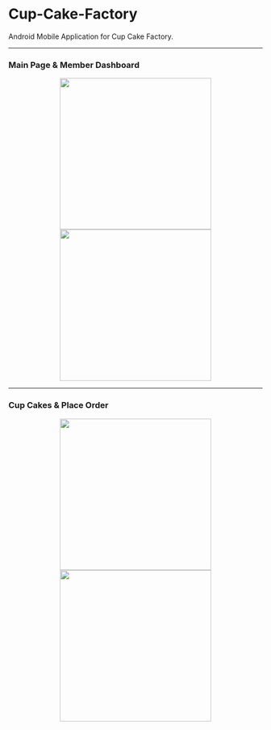 # Cup-Cake-Factory
Android Mobile Application for Cup Cake Factory.

---

### Main Page & Member Dashboard

<p align="center">
  <img src="https://github.com/user-attachments/assets/393ead04-82b0-44f7-b4be-07bd5366efab" width="300" />
  <img src="https://github.com/user-attachments/assets/61e4d3cf-7f80-477f-8231-98db11e1fd55" width="300" />
</p>

---

### Cup Cakes & Place Order

<p align="center">
  <img src="https://github.com/user-attachments/assets/478b6eb8-96a7-4f0b-927e-67eda8a36d01" width="300" />
  <img src="https://github.com/user-attachments/assets/d39c22e9-cc55-42d0-97fa-6870ac8e085d" width="300" />
</p>
